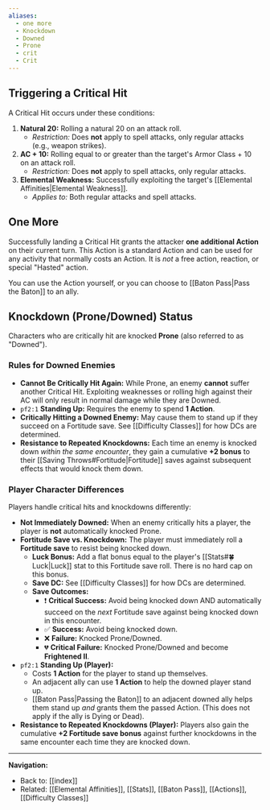 ```yaml
---
aliases:
  - one more
  - Knockdown
  - Downed
  - Prone
  - crit
  - Crit
---
```

## Triggering a Critical Hit

A Critical Hit occurs under these conditions:

1. **Natural 20:** Rolling a natural 20 on an attack roll.
    * _Restriction:_ Does **not** apply to spell attacks, only regular attacks (e.g., weapon strikes).
2. **AC + 10:** Rolling equal to or greater than the target's Armor Class + 10 on an attack roll.
    * _Restriction:_ Does **not** apply to spell attacks, only regular attacks.
3. **Elemental Weakness:** Successfully exploiting the target's [[Elemental Affinities|Elemental Weakness]].
    * _Applies to:_ Both regular attacks and spell attacks.

## One More

Successfully landing a Critical Hit grants the attacker **one additional Action** on their current turn.
This Action is a standard Action and can be used for any activity that normally costs an Action. It is _not_ a free action, reaction, or special "Hasted" action.

You can use the Action yourself, or you can choose to [[Baton Pass|Pass the Baton]] to an ally.

## Knockdown (Prone/Downed) Status

Characters who are critically hit are knocked **Prone** (also referred to as "Downed").

### Rules for Downed Enemies

* **Cannot Be Critically Hit Again:** While Prone, an enemy **cannot** suffer another Critical Hit. Exploiting weaknesses or rolling high against their AC will only result in normal damage while they are Downed.
* `pf2:1` **Standing Up:** Requires the enemy to spend **1 Action**.
* **Critically Hitting a Downed Enemy:** May cause them to stand up if they succeed on a Fortitude save. See [[Difficulty Classes]] for how DCs are determined.
* **Resistance to Repeated Knockdowns:** Each time an enemy is knocked down _within the same encounter_, they gain a cumulative **+2 bonus** to their [[Saving Throws#Fortitude|Fortitude]] saves against subsequent effects that would knock them down.

### Player Character Differences

Players handle critical hits and knockdowns differently:

* **Not Immediately Downed:** When an enemy critically hits a player, the player is **not** automatically knocked Prone.
* **Fortitude Save vs. Knockdown:** The player must immediately roll a **Fortitude save** to resist being knocked down.
  * **Luck Bonus:** Add a flat bonus equal to the player's [[Stats#🍀 Luck|Luck]] stat to this Fortitude save roll. There is no hard cap on this bonus.
  * **Save DC:** See [[Difficulty Classes]] for how DCs are determined.
  * **Save Outcomes:**
    * ❗ **Critical Success:** Avoid being knocked down AND automatically succeed on the _next_ Fortitude save against being knocked down in this encounter.
    * ✅ **Success:** Avoid being knocked down.
    * ❌ **Failure:** Knocked Prone/Downed.
    * 💔 **Critical Failure:** Knocked Prone/Downed and become **Frightened II**.
* `pf2:1` **Standing Up (Player):**
  * Costs **1 Action** for the player to stand up themselves.
  * An adjacent ally can use **1 Action** to help the downed player stand up.
  * [[Baton Pass|Passing the Baton]] to an adjacent downed ally helps them stand up _and_ grants them the passed Action. (This does not apply if the ally is Dying or Dead).
* **Resistance to Repeated Knockdowns (Player):** Players also gain the cumulative **+2 Fortitude save bonus** against further knockdowns in the same encounter each time they are knocked down.

---
**Navigation:**

* Back to: [[index]]
* Related: [[Elemental Affinities]], [[Stats]], [[Baton Pass]], [[Actions]], [[Difficulty Classes]]

